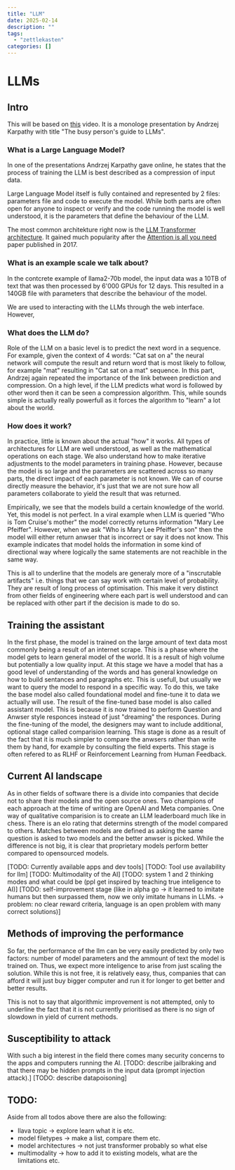 ```yaml
---
title: "LLM"
date: 2025-02-14
description: ""
tags: 
  - "zettlekasten"
categories: []
---
```


# LLMs

## Intro
This will be based on [this](https://www.youtube.com/watch?v=zjkBMFhNj_g) video. It is a monologe presentation by
Andrzej Karpathy with title "The busy person's guide to LLMs". 

### What is a Large Language Model?
In one of the presentations Andrzej Karpathy gave online, he states that the
process of training the LLM is best described as a compression of input data.

Large Language Model itself is fully contained and represented by 2 files:
parameters file and code to execute the model. While both parts are often open
for anyone to inspect or verify and the code running the model is well
understood, it is the parameters that define the behaviour of the LLM. 

The most common architekture right now is the [LLM Transformer
architecture](LLM%20Transformer%20architecture.md). It gained much popularity
after the [Attention is all you need](../attachments/Attention%20is%20all%20you%20need.pdf) paper published in 2017.

### What is an example scale we talk about?
In the contcrete example of llama2-70b model, the input data was a 10TB of text
that was then processed by 6'000 GPUs for 12 days. This resulted in a 140GB file
with parameters that describe the behaviour of the model.

We are used to interacting with the LLMs through the web interface. However,

### What does the LLM do?
Role of the LLM on a basic level is to predict the next word in a sequence. For
example, given the context of 4 words: "Cat sat on a" the neural network will
compute the result and return word that is most likely to follow, for example
"mat" resulting in "Cat sat on a mat" sequence. In this part, Andrzej again
repeated the importance of the link between prediction and compression. On a
high level, if the LLM predicts what word is followed by other word then it can
be seen a compression algorithm. This, while sounds simple is actually really
powerfull as it forces the algorithm to "learn" a lot about the world.

### How does it work?

In practice, little is known about the actual "how" it works. All types of architectures for LLM are well understood, as
well as the mathematical operations on each stage. We also understand how to make iterative adjustments to the model 
parameters in training phase. However, because the model is so large and the parameters are scattered across so many 
parts, the direct impact of each parameter is not known. We can of course directly measure the behavior, it's just that
we are not sure how all parameters collaborate to yield the result that was returned. 

Empirically, we see that the models build a certain knowledge of the world. Yet, this model is not perfect. In a viral 
example when LLM is queried "Who is Tom Cruise's mother" the model correctly returns information "Mary Lee Pfeiffer". 
However, when we ask "Who is Mary Lee Pfeiffer's son" then the model will either return anwser that is incorrect or say 
it does not know. This example indicates that model holds the information in some kind of directional way where
logically the same statements are not reachible in the same way.

This is all to underline that the models are generaly more of a "inscrutable artifacts" i.e. things that we can say work 
with certain level of probability. They are result of long process of optimisation. This make it very distinct from
other fields of engineering where each part is well understood and can be replaced with other part if the decision is
made to do so.

## Training the assistant

In the first phase, the model is trained on the large amount of text data most commonly being a result of an internet
scrape. This is a phase where the model gets to learn general model of the world. It is a result of high volume but
potentially a low quality input. At this stage we have a model that has a good level of understanding of the words and
has general knowledge on how to build sentances and paragraphs etc. This is usefull, but usually we want to query the
model to respond in a specific way. To do this, we take the base model also called foundational model and fine-tune it
to data we actually will use. The result of the fine-tuned base model is also called assistant model. This is because it
is now trained to perform Question and Anwser style responces instead of just "dreaming" the responces. During the
fine-tuning of the model, the designers may want to include additional, optional stage called comparision learning. This
stage is done as a result of the fact that it is much simpler to compare the anwsers rather than write them by hand, for
example by consulting the field experts. This stage is often refered to as RLHF or Reinforcement Learning from Human
Feedback.

## Current AI landscape

As in other fields of software there is a divide into companies that decide not to share their models and the open
source ones. Two champions of each approach at the time of writing are OpenAI and Meta companies. One way of qualitative
comparision is to create an LLM leaderboard much like in chess. There is an elo rating that determins strength of the
model compared to others. Matches between models are defined as asking the same question is asked to two models and the
better anwser is picked. While the difference is not big, it is clear that proprietary models perform better compared to
opensourced models. 

[TODO: Currently available apps and dev tools]
[TODO: Tool use availability for llm]
[TODO: Multimodality of the AI]
[TODO: system 1 and 2 thinking modes and what could be (ppl get inspired by teaching true inteligence to AI)]
[TODO: self-improvement stage (like in alpha go -> it learned to imitate humans but then surpassed them, now we only
imitate humans in LLMs. -> problem: no clear reward criteria, language is an open problem with many correct solutions)]

## Methods of improving the performance
So far, the performance of the llm can be very easily predicted by only two factors: number of model parameters and the
ammount of text the model is trained on. Thus, we expect more inteligence to arise from just scaling the solution. While
this is not free, it is relatively easy, thus, companies that can afford it will just buy bigger computer and run it for
longer to get better and better results. 

This is not to say that algorithmic improvement is not attempted, only to underline the fact that it is not currently
prioritised as there is no sign of slowdown in yield of current methods.

## Susceptibility to attack
With such a big interest in the field there comes many security concerns to the apps and computers running the AI.
[TODO: describe jailbraking and that there may be hidden prompts in the input data (prompt injection attack).]
[TODO: describe datapoisoning]

## TODO:

Aside from all todos above there are also the following:

- llava topic -> explore learn what it is etc.
- model filetypes -> make a list, compare them etc.
- model architectures -> not just transformer probably so what else
- multimodality -> how to add it to existing models, what are the limitations etc. 
